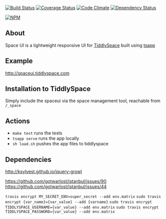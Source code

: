 [![Build Status](https://travis-ci.org/BoyCook/SpaceUI.png?branch=master)](https://travis-ci.org/BoyCook/SpaceUI)
[![Coverage Status](https://coveralls.io/repos/BoyCook/SpaceUI/badge.png)](https://coveralls.io/r/BoyCook/SpaceUI)
[![Code Climate](https://codeclimate.com/repos/525d55d9c7f3a335da039f25/badges/21401df2e908de70bff3/gpa.png)](https://codeclimate.com/repos/525d55d9c7f3a335da039f25/feed)
[![Dependency Status](https://gemnasium.com/BoyCook/SpaceUI.png)](https://gemnasium.com/BoyCook/SpaceUI)

[![NPM](https://nodei.co/npm/space-ui.png?downloads=true)](https://nodei.co/npm/space-ui) 

## About
Space UI is a lightweight responsive UI for [TiddlySpace](http://tiddlyspace.com) built using [tsapp](http://tsapp.tiddlyspace.com)

## Example
http://spaceui.tiddlyspace.com

## Installation to TiddlySpace	
Simply include the spaceui via the space management tool, reachable from `/_space`

## Actions
* `make test` runs the tests
* `tsapp serve` runs the app locally
* `sh load.sh` pushes the app files to tiddlyspace

## Dependencies
http://ksylvest.github.io/jquery-growl

https://github.com/gotwarlost/istanbul/issues/90
https://github.com/gotwarlost/istanbul/issues/44

`travis encrypt MY_SECRET_ENV=super_secret --add env.matrix`
`sudo travis encrypt {var_name}={var_value} --add {varname}`
`sudo travis encrypt TIDDLYSPACE_USERNAME={var_value} --add env.matrix`
`sudo travis encrypt TIDDLYSPACE_PASSWORD={var_value} --add env.matrix`